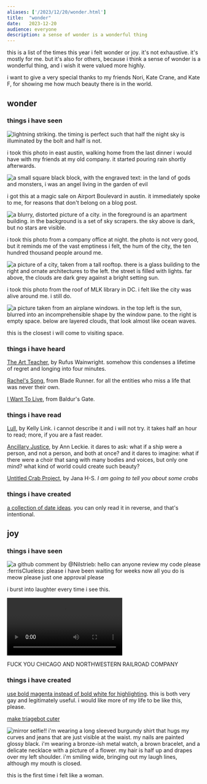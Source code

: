 ```yaml
---
aliases: ['/2023/12/20/wonder.html']
title:	"wonder"
date:	2023-12-20
audience: everyone
description: a sense of wonder is a wonderful thing
---
```


this is a list of the times this year i felt wonder or joy. it's not exhaustive.
it's mostly for me. but it's also for others, because i think a sense of wonder is a wonderful thing,
and i wish it were valued more highly.

i want to give a very special thanks to my friends Nori, Kate Crane, and Kate F, for showing me how much beauty there is in the world.

## wonder

### things i have seen

![lightning striking. the timing is perfect such that half the night sky is illuminated by the bolt and half is not.](/assets/lightning.jpg)

i took this photo in east austin, walking home from the last dinner i would have with my friends at my old company. it started pouring rain shortly afterwards.

![a small square black block, with the engraved text: in the land of gods and monsters, i was an angel living in the garden of evil](/assets/angel%20in%20the%20garden.jpg)

i got this at a magic sale on Airport Boulevard in austin. it immediately spoke to me, for reasons that don't belong on a blog post.

![a blurry, distorted picture of a city. in the foreground is an apartment building. in the background is a set of sky scrapers. the sky above is dark, but no stars are visible.](/assets/austin%20from%20office.jpg)

i took this photo from a company office at night. the photo is not very good, but it reminds me of the vast emptiness i felt, the hum of the city, the ten hundred thousand people around me.

![a picture of a city, taken from a tall rooftop. there is a glass building to the right and ornate architectures to the left. the street is filled with lights. far above, the clouds are dark grey against a bright setting sun.](/assets/mlk%20library.jpg)

i took this photo from the roof of MLK library in DC. i felt like the city was alive around me. i still do.

![a picture taken from an airplane windows. in the top left is the sun, blurred into an incomprehensible shape by the window pane. to the right is empty space. below are layered clouds, that look almost like ocean waves.](/assets/30000%20feet.jpg)

this is the closest i will come to visiting space.

### things i have heard

[The Art Teacher](https://www.youtube.com/watch?v=q71LaWSSQ7M), by Rufus Wainwright. somehow this condenses a lifetime of regret and longing into four minutes.

[Rachel's Song](https://www.youtube.com/watch?v=KIBKbhrniUQ), from Blade Runner. for all the entities who miss a life that was never their own.

[I Want To Live](https://www.youtube.com/watch?v=9LcxSuZY024), from Baldur's Gate.

### things i have read

[Lull](https://weirdfictionreview.com/2014/06/lull/), by Kelly Link. i cannot describe it and i will not try. it takes half an hour to read; more, if you are a fast reader.

[Ancillary Justice](https://annleckie.com/novel/ancillary-justice/), by Ann Leckie. it dares to ask: what if a ship were a person, and not a person, and both at once? and it dares to imagine: what if there were a choir that sang with many bodies and voices, but only one mind? what kind of world could create such beauty?

[Untitled Crab Project](https://jana-h-s.itch.io/untitled-crab-project), by Jana H-S. *I am going to tell you about some crabs*

### things i have created

[a collection of date ideas](https://cohost.org/jyn/post/3933390-a-collection-of-date). you can only read it in reverse, and that's intentional.

## joy

### things i have seen

![a github comment by @Nilstrieb: hello can anyone review my code please :ferrisClueless: please i have been waiting for weeks now all you do is meow please just one approval please](/assets/nils%20meow.jpg)

i burst into laughter every time i see this.

<video controls>
    <source src="/assets/fuck%20you%20chicago%20and%20northwestern%20railroad%20company.mp4">
</video>

FUCK YOU CHICAGO AND NORTHWESTERN RAILROAD COMPANY

### things i have created

[use bold magenta instead of bold white for highlighting](https://github.com/rust-lang/rust/pull/118756). this is both very gay and legitimately useful. i would like more of my life to be like this, please.

[make triagebot cuter](https://github.com/rust-lang/triagebot/pull/1756)

![mirror selfie!! i'm wearing a long sleeved burgundy shirt that hugs my curves and jeans that are just visible at the waist. my nails are painted glossy black. i'm wearing a bronze-ish metal watch, a brown bracelet, and a delicate necklace with a picture of a flower. my hair is half up and drapes over my left shoulder. i'm smiling wide, bringing out my laugh lines, although my mouth is closed.](/assets/pendant-selfie.jpg)

this is the first time i felt like a woman.
